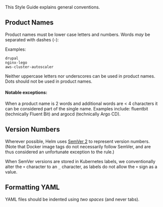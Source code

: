 
This Style Guide explains general conventions.

## Product Names

Product names must be lower case letters and numbers. Words _may_ be separated
with dashes (-):

Examples:

```
drupal
nginx-lego
aws-cluster-autoscaler
```

Neither uppercase letters nor underscores can be used in product names. Dots
should not be used in product names.

#### Notable exceptions:
     
When a product name is 2 words and additional words are < 4 characters it can be considered part of the single name. Examples include: fluentbit (technically Fluent Bit) and argocd (technically Argo CD).

## Version Numbers

Wherever possible, Helm uses [SemVer 2](https://semver.org) to represent version
numbers. (Note that Docker image tags do not necessarily follow SemVer, and are
thus considered an unfortunate exception to the rule.)

When SemVer versions are stored in Kubernetes labels, we conventionally alter
the `+` character to an `_` character, as labels do not allow the `+` sign as a
value.

## Formatting YAML

YAML files should be indented using _two spaces_ (and never tabs).
